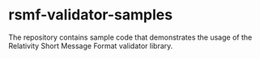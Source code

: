 # rsmf-validator-samples
The repository contains sample code that demonstrates the usage of the Relativity Short Message Format validator library.
